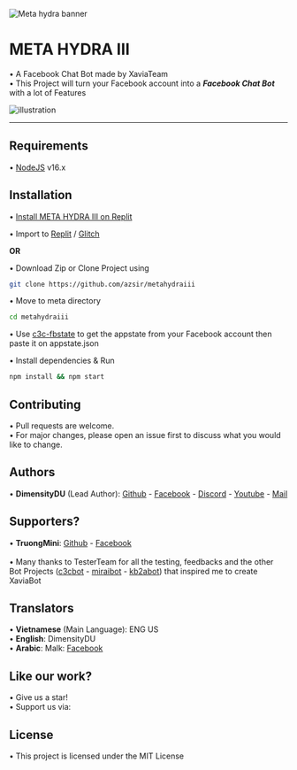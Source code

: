 ![Meta hydra banner](https://i.ibb.co/rtCpwsZ/327269789-871458370789923-2123414631419665534-n.jpg)

# META HYDRA III

• A Facebook Chat Bot made by XaviaTeam<br />
• This Project will turn your Facebook account into a ***Facebook Chat Bot*** with a lot of Features

![illustration](https://i.ibb.co/q7c5n9L/Screenshot-2.png)

<hr />

## Requirements

• [NodeJS](https://nodejs.org/en/) v16.x

## Installation

• [Install META HYDRA III on Replit](https://www.youtube.com/)

• Import to [Replit](https://replit.com/github/azsir/metahydraiii) / [Glitch](https://glitch.com/edit/#!/import/github/azsir/metahydraiii)


__OR__


• Download Zip or Clone Project using

```bash
git clone https://github.com/azsir/metahydraiii
```

• Move to meta directory

```bash
cd metahydraiii
```

• Use [c3c-fbstate](https://github.com/c3cbot/c3c-fbstate) to get the appstate from your Facebook account then paste it on appstate.json

• Install dependencies & Run

```bash
npm install && npm start
```

## Contributing
• Pull requests are welcome.<br/>
• For major changes, please open an issue first to discuss what you would like to change.

## Authors

• **DimensityDU** (Lead Author):
[Github](https://github.com/azsir) -
[Facebook](https://www.facebook.com/C8H20O5P2S2) -
[Discord](https://discord.gg/2byts) -
[Youtube](https://www.youtube.com/) -
[Mail](arafat2hosan4pc@gmail.com)<br />

## Supporters?

• **TruongMini**:
[Github](https://github.com/truong9c2208) -
[Facebook](https://www.facebook.com/ekramul.kayes.3)
<br /><br />
• Many thanks to TesterTeam for all the testing, feedbacks and the other Bot Projects ([c3cbot](https://github.com/c3cbot/legacy-c3cbot) - [miraibot](https://github.com/miraiPr0ject/miraiv2) - [kb2abot](https://github.com/kb2ateam/kb2abot-client)) that inspired me to create XaviaBot

## Translators
• **Vietnamese** (Main Language): ENG US <br />
• **English**: DimensityDU <br />
• **Arabic**: Malk: [Facebook](https://www.facebook.com/profile.php?id=100070177323616)<br />

## Like our work?

• Give us a star!<br />
• Support us via:<br />

## License
• This project is licensed under the MIT License<br />
